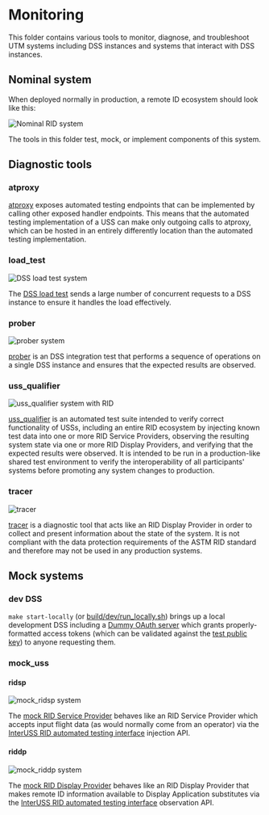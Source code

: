 # Monitoring

This folder contains various tools to monitor, diagnose, and troubleshoot UTM
systems including DSS instances and systems that interact with DSS instances.

## Nominal system

When deployed normally in production, a remote ID ecosystem should look
like this:

![Nominal RID system](../assets/nominal_rid_system.png)

The tools in this folder test, mock, or implement components of this system.

## Diagnostic tools

### atproxy

[atproxy](atproxy) exposes automated testing endpoints that can be implemented
by calling other exposed handler endpoints.  This means that the automated
testing implementation of a USS can make only outgoing calls to atproxy, which
can be hosted in an entirely differently location than the automated testing
implementation.

### load_test

![DSS load test system](../assets/load_test_system.png)

The [DSS load test](loadtest) sends a large number of concurrent requests to a
DSS instance to ensure it handles the load effectively.

### prober

![prober system](../assets/prober_system.png)

[prober](prober) is an DSS integration test that performs a sequence of
operations on a single DSS instance and ensures that the expected results are
observed.

### uss_qualifier

![uss_qualifier system with RID](../assets/rid_qualifier_system.png)

[uss_qualifier](uss_qualifier/README.md) is an automated test suite intended to verify
correct functionality of USSs, including an entire RID ecosystem by injecting known test data
into one or more RID Service Providers, observing the resulting system state via
one or more RID Display Providers, and verifying that the expected results were
observed.  It is intended to be run in a production-like shared test environment
to verify the interoperability of all participants' systems before promoting
any system changes to production.

### tracer

![tracer](../assets/tracer_system.png)

[tracer](tracer) is a diagnostic tool that acts like an RID Display Provider in
order to collect and present information about the state of the system.  It is
not compliant with the data protection requirements of the ASTM RID standard and
therefore may not be used in any production systems.

## Mock systems

### dev DSS

`make start-locally` (or [build/dev/run_locally.sh](../build/dev/run_locally.sh))
brings up a local development DSS including a
[Dummy OAuth server](https://github.com/interuss/dss/tree/master/cmds/dummy-oauth)
which grants properly-formatted access tokens (which can be validated against the
[test public key](../build/test-certs/auth2.pem)) to anyone requesting them.

### mock_uss

#### ridsp

![mock_ridsp system](../assets/mock_ridsp_system.png)

The [mock RID Service Provider](mock_uss) behaves like an RID Service Provider
which accepts input flight data (as would normally come from an operator) via
the
[InterUSS RID automated testing interface](../interfaces/automated_testing/rid)
injection API.

#### riddp

![mock_riddp system](../assets/mock_riddp_system.png)

The [mock RID Display Provider](mock_uss) behaves like an RID Display Provider
that makes remote ID information available to Display Application substitutes
via the
[InterUSS RID automated testing interface](../interfaces/automated_testing/rid)
observation API.
